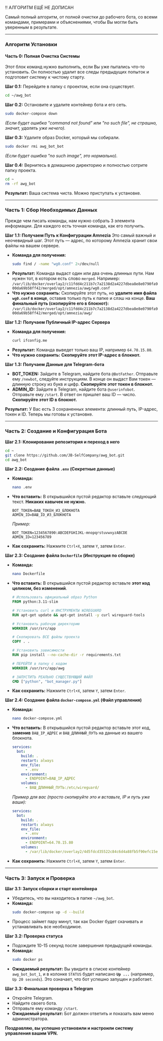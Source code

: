 ‼️ АЛГОРИТМ ЕЩЁ НЕ ДОПИСАН

Cамый полный алгоритм, от полной очистки до рабочего бота, со всеми командами, примерами и объяснениями, чтобы Вы могли быть уверенным в результате.

---

### **Алгоритм Установки**

#### **Часть 0: Полная Очистка Системы**

Этот блок команд нужно выполнить, если Вы уже пытались что-то установить. Он полностью удалит все следы предыдущих попыток и подготовит систему к чистому старту.

**Шаг 0.1:** Перейдите в папку с проектом, если она существует.
```bash
cd ~/awg_bot
```

**Шаг 0.2:** Остановите и удалите контейнер бота и его сеть.
```bash
sudo docker-compose down
```
*(Если будет ошибка "command not found" или "no such file", не страшно, значит, удалять уже нечего).*

**Шаг 0.3:** Удалите образ Docker, который мы собирали.
```bash
sudo docker rmi awg_bot_bot
```
*(Если будет ошибка "no such image", это нормально).*

**Шаг 0.4:** Вернитесь в домашнюю директорию и полностью сотрите папку проекта.
```bash
cd ~
rm -rf awg_bot
```
**Результат:** Ваша система чиста. Можно приступать к установке.

---

### **Часть 1: Сбор Необходимых Данных**

Прежде чем писать команды, нам нужно собрать 3 элемента информации. Для каждого есть точная команда, как его получить.

**Шаг 1.1: Получаем Путь к Конфигурации Amnezia**
Это самый важный и неочевидный шаг. Этот путь — адрес, по которому Amnezia хранит свои файлы на вашем сервере.
*   **Команда для получения:**
    ```bash
    sudo find / -name "wg0.conf" 2>/dev/null
    ```
*   **Результат:** Команда выдаст один или два очень длинных пути. Нам нужен тот, в котором есть слово `merged`. Например:
    `/var/lib/docker/overlay2/c11fdd4c211b7c7a2138d2a4227dbea8e8e0790fa900da69b58ff42/merged/opt/amnezia/awg/wg0.conf`
*   **Что нужно сохранить:** Скопируйте этот путь, но **удалите имя файла `wg0.conf` в конце**, оставив только путь к папке и слэш на конце.
    **Ваш финальный путь (скопируйте его в блокнот):**
    `/var/lib/docker/overlay2/c11fdd4c211b7c7a2138d2a4227dbea8e8e0790fa900da69b58ff42/merged/opt/amnezia/awg/`

**Шаг 1.2: Получаем Публичный IP-адрес Сервера**
*   **Команда для получения:**
    ```bash
    curl ifconfig.me
    ```
*   **Результат:** Команда выведет только ваш IP, например `64.70.15.80`.
*   **Что нужно сохранить:** **Скопируйте этот IP-адрес в блокнот.**

**Шаг 1.3: Получаем Данные для Telegram-бота**
*   **BOT_TOKEN:** Зайдите в Telegram, найдите бота `@BotFather`. Отправьте ему `/newbot`, следуйте инструкциям. В конце он выдаст Вам токен — длинную строку из букв и цифр. **Скопируйте этот токен в блокнот.**
*   **ADMIN_ID:** Зайдите в Telegram, найдите бота `@userinfobot`. Отправьте ему `/start`. В ответ он пришлет ваш ID — число. **Скопируйте этот ID в блокнот.**

**Результат:** У Вас есть 3 сохраненных элемента: длинный путь, IP-адрес, токен и ID. Теперь мы готовы к установке.

---

### **Часть 2: Создание и Конфигурация Бота**

**Шаг 2.1: Клонирование репозитория и переход в него**
```bash
cd ~
git clone https://github.com/JB-SelfCompany/awg_bot.git
cd awg_bot
```

**Шаг 2.2: Создание файла `.env` (Секретные данные)**
*   **Команда:**
    ```bash
    nano .env
    ```
*   **Что вставить:** В открывшийся пустой редактор вставьте следующий текст. **Никаких кавычек не нужно.**
    ```
    BOT_TOKEN=ВАШ_ТОКЕН_ИЗ_БЛОКНОТА
    ADMIN_ID=ВАШ_ID_ИЗ_БЛОКНОТА
    ```
    *Пример:*
    ```
    BOT_TOKEN=1234567890:ABCDEFGHIJKL-mnopqrstuvwxyzABCDE
    ADMIN_ID=123456789
    ```
*   **Как сохранить:** Нажмите `Ctrl+X`, затем `Y`, затем `Enter`.

**Шаг 2.3: Создание файла `Dockerfile` (Инструкция по сборке)**
*   **Команда:**
    ```bash
    nano Dockerfile
    ```
*   **Что вставить:** В открывшийся пустой редактор вставьте **этот код целиком, без изменений**.
    ```dockerfile
    # Использовать официальный образ Python
    FROM python:3.11-slim

    # Установить curl и ИНСТРУМЕНТЫ WIREGUARD
    RUN apt-get update && apt-get install -y curl wireguard-tools

    # Установить рабочую директорию
    WORKDIR /usr/src/app

    # Скопировать ВСЕ файлы проекта
    COPY . .

    # Установить зависимости
    RUN pip install --no-cache-dir -r requirements.txt

    # ПЕРЕЙТИ в папку с кодом
    WORKDIR /usr/src/app/awg

    # ЗАПУСТИТЬ РЕАЛЬНО СУЩЕСТВУЮЩИЙ ФАЙЛ
    CMD ["python", "bot_manager.py"]
    ```
*   **Как сохранить:** Нажмите `Ctrl+X`, затем `Y`, затем `Enter`.

**Шаг 2.4: Создание файла `docker-compose.yml` (Файл управления)**
*   **Команда:**
    ```bash
    nano docker-compose.yml
    ```
*   **Что вставить:** В открывшийся пустой редактор вставьте этот код, **заменив** `ВАШ_IP_АДРЕС` и `ВАШ_ДЛИННЫЙ_ПУТЬ` на данные из вашего блокнота.
    ```yaml
    services:
      bot:
        build: .
        restart: always
        env_file:
          - .env
        environment:
          - ENDPOINT=ВАШ_IP_АДРЕС
        volumes:
          - ВАШ_ДЛИННЫЙ_ПУТЬ:/etc/wireguard/
    ```
    *Пример для вас (просто скопируйте это и вставьте, IP и путь уже ваши):*
    ```yaml
    services:
      bot:
        build: .
        restart: always
        env_file:
          - .env
        environment:
          - ENDPOINT=64.70.15.80
        volumes:
          - /var/lib/docker/overlay2/4d5fdcd35522c84c6d4a88fb5f90efc15e32343f8f2cee59f366cd43f64fa735/merged/opt/amnezia/awg/:/etc/wireguard/
    ```
*   **Как сохранить:** Нажмите `Ctrl+X`, затем `Y`, затем `Enter`.

---

### **Часть 3: Запуск и Проверка**

**Шаг 3.1: Запуск сборки и старт контейнера**
*   Убедитесь, что вы находитесь в папке `~/awg_bot`.
*   **Команда:**
    ```bash
    sudo docker-compose up -d --build
    ```
*   Процесс займет пару минут, так как Docker будет скачивать и устанавливать все необходимое.

**Шаг 3.2: Проверка статуса**
*   Подождите 10-15 секунд после завершения предыдущей команды.
*   **Команда:**
    ```bash
    sudo docker ps
    ```
*   **Ожидаемый результат:** Вы увидите в списке контейнер `awg_bot_bot_1`, и в колонке `STATUS` будет написано **`Up ...`** (например, `Up 20 seconds`). Это означает, что бот успешно запущен и работает.

**Шаг 3.3: Финальная проверка в Telegram**
*   Откройте Telegram.
*   Найдите своего бота.
*   Отправьте ему команду `/start`.
*   **Ожидаемый результат:** Бот должен ответить и показать вам меню администратора.

**Поздравляю, вы успешно установили и настроили систему управления вашим VPN.**
